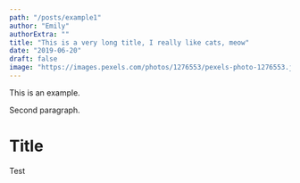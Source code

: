 ```yaml
---
path: "/posts/example1"
author: "Emily"
authorExtra: ""
title: "This is a very long title, I really like cats, meow"
date: "2019-06-20"
draft: false
image: "https://images.pexels.com/photos/1276553/pexels-photo-1276553.jpeg?auto=compress&cs=tinysrgb&dpr=2&h=750&w=1260"
---
```


This is an example.

Second paragraph.

# Title

Test
